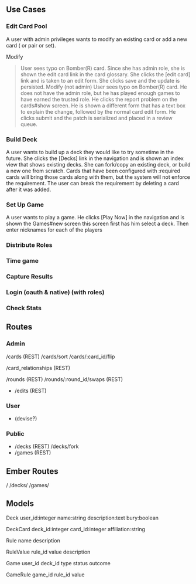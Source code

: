 
## Use Cases
### Edit Card Pool

A user with admin privileges wants to modify an existing card or add a new card ( or pair or set).

Modify
> User sees typo on Bomber(R) card. Since she has admin role, she is shown the edit card link
> in the card glossary.  She clicks the [edit card] link and is taken to an edit form.  She 
> clicks save and the update is persisted.
Modify (not admin)
> User sees typo on Bomber(R) card. He does not have the admin role, but he has played enough 
> games to have earned the trusted role.  He clicks the report problem on the cards#show screen. 
> He is shown a different form that has a text box to explain the change, followed by the normal 
> card edit form.  He clicks submit and the patch is serialized and placed in a review queue.


### Build Deck

A user wants to build up a deck they would like to try sometime in the future. She clicks the [Decks] link in the navigation and is shown an index view that shows existing decks.  She can fork/copy an existing deck, or build a new one from scratch.  Cards that have been configured with :required cards will bring those cards along with them, but the system will not enforce the requirement.  The user can break the requirement by deleting a card after it was added.

### Set Up Game

A user wants to play a game. He clicks [Play Now] in the navigation and is shown the Games#new screen this screen first has him select a deck.  Then enter nicknames for each of the players

### Distribute Roles
### Time game
### Capture Results
### Login (oauth & native) (with roles)
### Check Stats


## Routes

### Admin
/cards (REST)
/cards/sort
/cards/:card_id/flip

/card_relationships (REST)

/rounds (REST)
/rounds/:round_id/swaps (REST)



* /edits (REST)

### User
* (devise?)

### Public
* /decks (REST)
  /decks/fork
* /games (REST)


## Ember Routes

/
/decks/
/games/



## Models
Deck
	user_id:integer
	name:string
	description:text
	bury:boolean


DeckCard
	deck_id:integer
	card_id:integer
	affiliation:string

Rule
	name
	description

RuleValue
	rule_id
	value
	description

Game
	user_id
	deck_id
	type
	status
	outcome

GameRule
	game_id
	rule_id
	value
